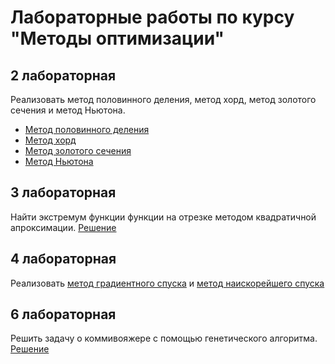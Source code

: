 # Лабораторные работы по курсу "Методы оптимизации"
## 2 лабораторная
Реализовать метод половинного деления, метод хорд, метод золотого сечения и метод Ньютона. 
- [Метод половинного деления](https://github.com/dariayo/4_semester_ITMO/blob/main/Optimization_methods/2_lab/half_method.py)
- [Метод хорд](https://github.com/dariayo/4_semester_ITMO/blob/main/Optimization_methods/2_lab/chord.py)
- [Метод золотого сечения](https://github.com/dariayo/4_semester_ITMO/blob/main/Optimization_methods/2_lab/gold.py)
- [Метод Ньютона](https://github.com/dariayo/4_semester_ITMO/blob/main/Optimization_methods/2_lab/newton.py)

## 3 лабораторная  
Найти экстремум функции функции на отрезке методом квадратичной апроксимации.
[Решение](https://github.com/dariayo/4_semester_ITMO/blob/main/Optimization_methods/3_lab/main.py)

## 4 лабораторная  
Реализовать [метод градиентного спуска](https://github.com/dariayo/4_semester_ITMO/blob/main/Optimization_methods/4_lab/main.py) и [метод наискорейшего спуска](https://github.com/dariayo/4_semester_ITMO/blob/main/Optimization_methods/4_lab/second.py)

## 6 лабораторная
Решить задачу о коммивояжере с помощью генетического алгоритма.
[Решение](https://github.com/dariayo/4_semester_ITMO/blob/main/Optimization_methods/5_lab/main.py)
